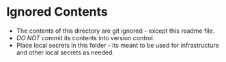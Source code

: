 # Ignored Contents

- The contents of this directory are git ignored - except this readme file.
- _DO NOT_ commit its contents into version control.
- Place local secrets in this folder - its meant to be used for infrastructure and other local secrets as needed.
